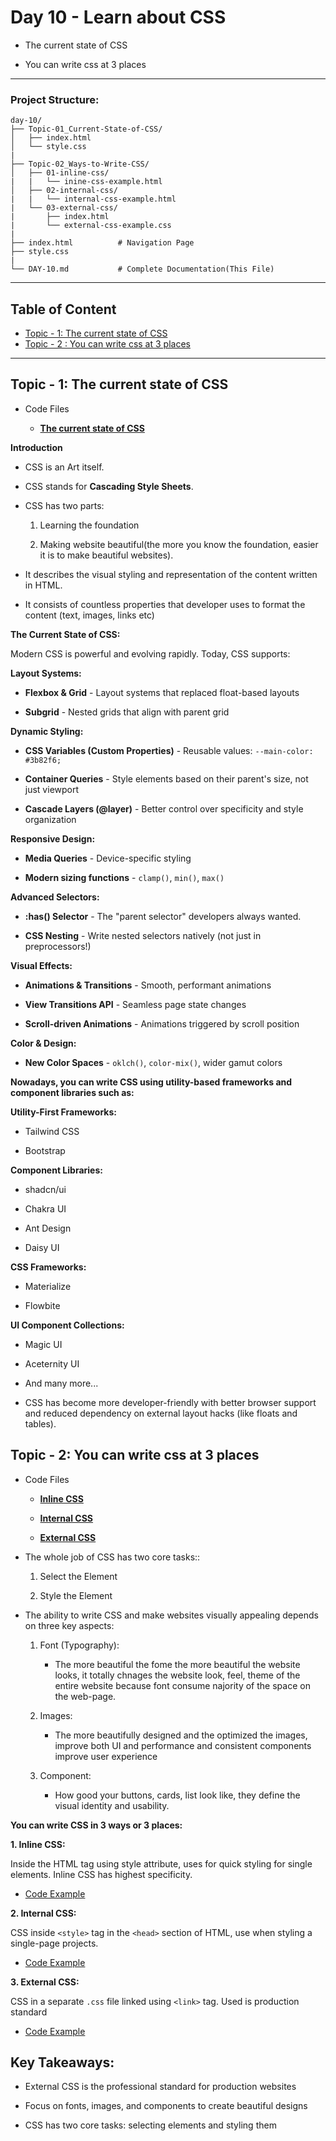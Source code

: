 # Day 10 - Learn about CSS

- The current state of CSS

- You can write css at 3 places

---

### Project Structure:

```
day-10/
├── Topic-01_Current-State-of-CSS/
│   ├── index.html
│   └── style.css
|
├── Topic-02_Ways-to-Write-CSS/
│   ├── 01-inline-css/
|   |   └── inine-css-example.html
│   ├── 02-internal-css/
|   |   └── internal-css-example.html
|   └── 03-external-css/
|       ├── index.html
|       └── external-css-example.css
|
├── index.html          # Navigation Page
├── style.css
|
└── DAY-10.md           # Complete Documentation(This File)
```

---

## Table of Content

- [Topic - 1: The current state of CSS](#topic---1-the-current-state-of-css)
- [Topic - 2 : You can write css at 3 places](#topic---2-you-can-write-css-at-3-places)

---

## Topic - 1: The current state of CSS

- Code Files

  - **[The current state of CSS](./Topic-01_Current-State-of-CSS/index.html)**

**Introduction**

- CSS is an Art itself.

- CSS stands for **Cascading Style Sheets**.

- CSS has two parts:

  1. Learning the foundation

  2. Making website beautiful(the more you know the foundation, easier it is to make beautiful websites).

- It describes the visual styling and representation of the content written in HTML.

- It consists of countless properties that developer uses to format the content (text, images, links etc)

**The Current State of CSS:**

Modern CSS is powerful and evolving rapidly. Today, CSS supports:

**Layout Systems:**

- **Flexbox & Grid** - Layout systems that replaced float-based layouts

- **Subgrid** - Nested grids that align with parent grid

**Dynamic Styling:**

- **CSS Variables (Custom Properties)** - Reusable values: `--main-color: #3b82f6;`

- **Container Queries** - Style elements based on their parent's size, not just viewport

- **Cascade Layers (@layer)** - Better control over specificity and style organization

**Responsive Design:**

- **Media Queries** - Device-specific styling

- **Modern sizing functions** - `clamp()`, `min()`, `max()`

**Advanced Selectors:**

- **:has() Selector** - The "parent selector" developers always wanted.

- **CSS Nesting** - Write nested selectors natively (not just in preprocessors!)

**Visual Effects:**

- **Animations & Transitions** - Smooth, performant animations

- **View Transitions API** - Seamless page state changes

- **Scroll-driven Animations** - Animations triggered by scroll position

**Color & Design:**

- **New Color Spaces** - `oklch()`, `color-mix()`, wider gamut colors

**Nowadays, you can write CSS using utility-based frameworks and component libraries such as:**

**Utility-First Frameworks:**

- Tailwind CSS

- Bootstrap

**Component Libraries:**

- shadcn/ui

- Chakra UI

- Ant Design

- Daisy UI

**CSS Frameworks:**

- Materialize

- Flowbite

**UI Component Collections:**

- Magic UI

- Aceternity UI

- And many more...

- CSS has become more developer-friendly with better browser support and reduced dependency on external layout hacks (like floats and tables).

## Topic - 2: You can write css at 3 places

- Code Files

  - **[Inline CSS](./Topic-02_Ways-to-Write-CSS/01-inline-css/inline-css-example.html)**

  - **[Internal CSS](./Topic-02_Ways-to-Write-CSS/02-internal-css/internal-css-example.html)**

  - **[External CSS](./Topic-02_Ways-to-Write-CSS/03-external-css/index.html)**

- The whole job of CSS has two core tasks::

  1. Select the Element

  2. Style the Element

- The ability to write CSS and make websites visually appealing depends on three key aspects:

  1. Font (Typography):

     - The more beautiful the fome the more beautiful the website looks, it totally chnages the website look, feel, theme of the entire website because font consume najority of the space on the web-page.

  2. Images:

     - The more beautifully designed and the optimized the images, improve both UI and performance and consistent components improve user experience

  3. Component:

     - How good your buttons, cards, list look like, they define the visual identity and usability.

**You can write CSS in 3 ways or 3 places:**

**1. Inline CSS:**

Inside the HTML tag using style attribute, uses for quick styling for single elements. Inline CSS has highest specificity.

- [Code Example](./Topic-02_Ways-to-Write-CSS/01-inline-css/inline-css-example.html)

**2. Internal CSS:**

CSS inside `<style>` tag in the `<head>` section of HTML, use when styling a single-page projects.

- [Code Example](./Topic-02_Ways-to-Write-CSS/02-internal-css/internal-css-example.html)

**3. External CSS:**

CSS in a separate `.css` file linked using `<link>` tag. Used is production standard

- [Code Example](./Topic-02_Ways-to-Write-CSS/03-external-css/index.html)

## Key Takeaways:

- External CSS is the professional standard for production websites

- Focus on fonts, images, and components to create beautiful designs

- CSS has two core tasks: selecting elements and styling them
